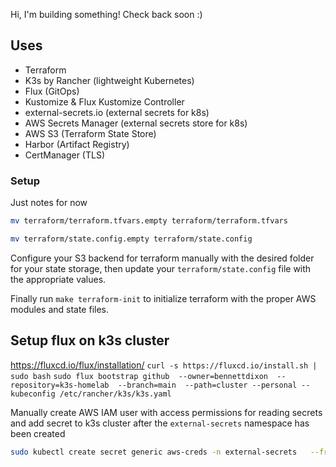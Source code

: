 Hi, I'm building something! Check back soon :)

## Uses
- Terraform
- K3s by Rancher (lightweight Kubernetes)
- Flux (GitOps)
- Kustomize & Flux Kustomize Controller
- external-secrets.io (external secrets for k8s)
- AWS Secrets Manager (external secrets store for k8s)
- AWS S3 (Terraform State Store)
- Harbor (Artifact Registry)
- CertManager (TLS)


### Setup
Just notes for now

```bash
mv terraform/terraform.tfvars.empty terraform/terraform.tfvars
```

```bash
mv terraform/state.config.empty terraform/state.config
```

Configure your S3 backend for terraform manually with the desired folder for your state storage, then update your `terraform/state.config` file with the appropriate values.

Finally run `make terraform-init` to initialize terraform with the proper AWS modules and state files.


## Setup flux on k3s cluster
https://fluxcd.io/flux/installation/
`curl -s https://fluxcd.io/install.sh | sudo bash`
`sudo flux bootstrap github  --owner=bennettdixon  --repository=k3s-homelab  --branch=main  --path=cluster --personal --kubeconfig /etc/rancher/k3s/k3s.yaml`


Manually create AWS IAM user with access permissions for reading secrets and add secret to k3s cluster after the `external-secrets` namespace has been created

```bash
sudo kubectl create secret generic aws-creds -n external-secrets   --from-literal=aws_access_key_id=YOUR_AWS_ACCESS_KEY_ID  --from-literal=aws_secret_access_key=YOUR_AWS_SECRET_ACCESS_KEY --kubeconfig=/etc/rancher/k3s/k3s.yaml
```
